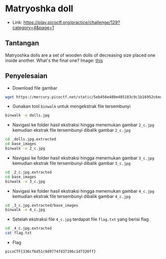 # Matryoshka doll
- Link: https://play.picoctf.org/practice/challenge/129?category=4&page=1

## Tantangan
Matryoshka dolls are a set of wooden dolls of decreasing size placed one inside another. What's the final one? Image: [this](https://mercury.picoctf.net/static/5eb456e480e485183c9c1b16952c6eda/dolls.jpg)

## Penyelesaian
- Download file gambar
```sh
wget https://mercury.picoctf.net/static/5eb456e480e485183c9c1b16952c6eda/dolls.jpg
```

- Gunakan tool `binwalk` untuk mengekstrak file tersembunyi
```sh
binwalk -e dolls.jpg
```

- Navigasi ke folder hasil ekstraksi hingga menemukan gambar `2_c.jpg` kemudian ekstrak file tersembunyi dibalik gambar `2_c.jpg`
```sh
cd _dolls.jpg.extracted
cd base_images
binwalk -e 2_c.jpg
```


- Navigasi ke folder hasil ekstraksi hingga menemukan gambar `3_c.jpg` kemudian ekstrak file tersembunyi dibalik gambar `3_c.jpg`
```sh
cd _2_c.jpg.extracted
cd base_images
binwalk -e 3_c.jpg
```


- Navigasi ke folder hasil ekstraksi hingga menemukan gambar `4_c.jpg` kemudian ekstrak file tersembunyi dibalik gambar `4_c.jpg`
```sh
cd _3_c.jpg.extracted/base_images
binwalk -e 4_c.jpg
```

- Setelah ekstraksi file `4_c.jpg` terdapat file `flag.txt` yang berisi flag
```sh
cd _4_c.jpg.extracted
cat flag.txt
```

- Flag
```sh
picoCTF{336cf6d51c9d9774fd37196c1d7320ff}
```